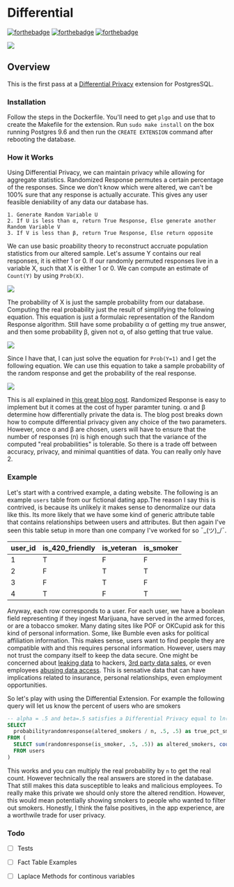 # Differential
[![forthebadge](https://forthebadge.com/images/badges/you-didnt-ask-for-this.svg)](https://forthebadge.com)
[![forthebadge](https://forthebadge.com/images/badges/made-with-go.svg)](https://forthebadge.com)
[![forthebadge](https://forthebadge.com/images/badges/fo-shizzle.svg)](https://forthebadge.com)

![](https://cdn-images-1.medium.com/max/1600/1*ktMRyTnut5YK_0LoEJebUA.gif)

## Overview
This is the first pass at a [Differential Privacy](https://en.wikipedia.org/wiki/Differential_privacy) extension for PostgresSQL. 


### Installation
Follow the steps in the Dockerfile. You'll need to get `plgo` and use that to create the Makefile for the extension. Run `sudo make install` on the box running Postgres 9.6 and then run the `CREATE EXTENSION` command after rebooting the database.

### How it Works
Using Differential Privacy, we can maintain privacy while allowing for aggregate statistics. Randomized Response permutes a certain percentage of the responses. Since we don't know which were altered, we can't be 100% sure that any response is actually accurate. This gives any user feasible deniability of any data our database has.

```
1. Generate Random Variable U
2. If U is less than α, return True Response, Else generate another Random Variable V
3. If V is less than β, return True Response, Else return opposite 

```

We can use basic proability theory to reconstruct accruate population statistics from our altered sample. Let's assume Y contains our real responses, it is either 1 or 0. If our randomly permuted responses live in a variable X, such that X is either 1 or 0. We can compute an estimate of `Count(Y)` by using `Prob(X)`. 

![](http://www.sciweavers.org/upload/Tex2Img_1520857141/render.png)

The probability of X is just the sample probability from our database. Computing the real probability just the result of simplifying the following equation. This equation is just a formulaic representation of the Random Response algorithm. Still have some probability α of getting my true answer, and then some probability β, given not α, of also getting that true value. 

![](http://www.sciweavers.org/upload/Tex2Img_1520857491/render.png)

Since I have that, I can just solve the equation for `Prob(Y=1)` and I get the following equation. We can use this equation to take a sample probability of the random response and get the probability of the real response.

![](http://www.sciweavers.org/upload/Tex2Img_1520857579/render.png)

This is all explained in [this great blog post](https://robertovitillo.com/2016/07/29/differential-privacy-for-dummies/). Randomized Response is easy to implement but it comes at the cost of hyper paramter tuning. α and β determine how differentially private the data is. The blog post breaks down how to compute differential privacy given any choice of the two parameters. However, once α and β are chosen, users will have to ensure that the number of responses (n) is high enough such that the variance of the computed "real probabilities" is tolerable. So there is a trade off between accuracy, privacy, and minimal quantities of data. You can really only have 2.

### Example
Let's start with a contrived example, a dating website. The following is an example `users` table from our fictional dating app.The reason I say this is contrived, is because its unlikely it makes sense to denormalize our data like this. Its more likely that we have some kind of generic attribute table that contains relationships between users and attributes. But then again I've seen this table setup in more than one company I've worked for so ¯\_(ツ)_/¯.


| user_id | is_420_friendly | is_veteran | is_smoker |
|---------|-----------------|------------|-----------|
| 1       | T               | F          | F         |
| 2       | F               | T          | T         |
| 3       | F               | T          | F         |
| 4       | T               | F          | T         |



Anyway, each row corresponds to a user. For each user, we have a boolean field representing if they ingest Marijuana, have served in the armed forces, or are a tobacco smoker. Many dating sites like POF or OKCupid ask for this kind of personal information. Some, like Bumble even asks for political affiliation information. This makes sense, users want to find people they are compatible with and this requires personal information. However, users may not trust the company itself to keep the data secure. One might be concerned about [leaking data](https://en.wikipedia.org/wiki/Ashley_Madison_data_breach) to hackers, [3rd party data sales](http://www.businessinsider.com/spotify-pandora-tinder-apps-sell-anonymized-data-2017-5), or even employees [abusing data access](https://www.theverge.com/2018/1/25/16934064/lyft-customer-data-abuse-allegations). This is sensative data that can have implications related to insurance, personal relationships, even employment opportunities.


So let's play with using the Differential Extension. For example the following query will let us know the percent of users who are smokers

```sql
-- alpha = .5 and beta=.5 satisfies a Differential Privacy equal to ln(3)
SELECT
  probabilityrandomresponse(altered_smokers / n, .5, .5) as true_pct_smokers
FROM (
  SELECT sum(randomresponse(is_smoker, .5, .5)) as altered_smokers, count(*) as n
  FROM users
)
```

This works and you can multiply the real probability by `n` to get the real count. However technically the real answers are stored in the database. That still makes this data susceptible to leaks and malicious employees. To really make this private we should only store the altered rendition. However, this would mean potentially showing smokers to people who wanted to filter out smokers. Honestly, I think the false positives, in the app experience, are a worthwile trade for user privacy. 

### Todo

- [ ] Tests
- [ ] Fact Table Examples
- [ ] Laplace Methods for continous variables


